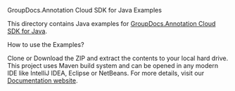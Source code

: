 GroupDocs.Annotation Cloud SDK for Java Examples

This directory contains Java examples for [GroupDocs.Annotation Cloud SDK for Java](https://products.groupdocs.cloud/annotation/java).

How to use the Examples?

Clone or Download the ZIP and extract the contents to your local hard drive. This project uses Maven build system and can be opened in any modern IDE like IntelliJ IDEA, Eclipse or NetBeans. For more details, visit our [Documentation website](https://docs.groupdocs.cloud/display/annotationcloud/Home).
